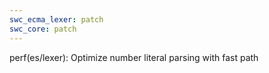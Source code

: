 ```yaml
---
swc_ecma_lexer: patch
swc_core: patch
---
```


perf(es/lexer): Optimize number literal parsing with fast path

